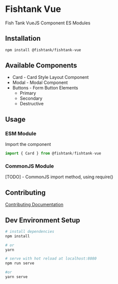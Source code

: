 # Fishtank Vue

Fish Tank VueJS Component ES Modules

## Installation

``` sh
npm install @fishtank/fishtank-vue
```
## Available Components

* Card - Card Style Layout Component
* Modal - Modal Component
* Buttons - Form Button Elements
  * Primary
  * Secondary
  * Destructive

## Usage

### ESM Module

Import the component
``` js
import { Card } from @fishtank/fishtank-vue
```
### CommonJS Module
[TODO] - CommonJS import method, using require()

## Contributing

[Contributing Documentation](.github/CONTRIBUTING.md)

## Dev Environment Setup

``` bash
# install dependencies
npm install

# or
yarn

# serve with hot reload at localhost:8080
npm run serve 

#or
yarn serve
```